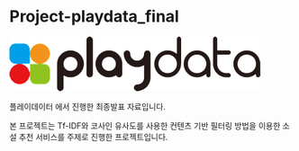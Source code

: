 # Project-playdata_final


<img src="./playdat.png" />

플레이데이터 에서 진행한 최종발표 자료입니다.

본 프로젝트는 Tf-IDF와 코사인 유사도를 사용한 컨텐츠 기반 필터링 방법을 이용한 소설 추천 서비스를 주제로 진행한 프로젝트입니다.
